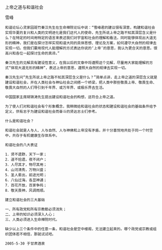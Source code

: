 上帝之道与和谐社会

雪峰


    和谐论坛心灵家园斑竹秦汉先生在生命禅院论坛中说：“雪峰君的建议很有深意，构建和谐社会实现华夏的复兴和人类的文明进化是我们这代人的使命，先生所说上帝之路不知其深层含义是什么？在特定的时间用特定的语言来表述我们对宇宙和社会的理解和看法，同时能够体现出大道无形的精神，我们是在探讨怎样实现和谐大同的具体思想、理论及方案，如何遵守大自然的规律去实现一切。但我们要用现代人能理解的方式表达你说的‘上帝’的意思，我认为更合天的意思。很高兴和各位一起探讨生命的真谛。”

    秦汉先生的见解具有建设性意义，在我以后的文章中将遵照这个见解，尽量用大家能理解的方式“体现大道无形的精神”，表述上帝的意思，遵照大自然的规律去实现一切。

    秦汉先生问“先生所说上帝之路不知其深层含义是什么？”简单点讲，走上帝之道的深层含义就是建设和谐社会，并在人类社会与神仙社会之间搭一个桥梁，把人类中那些敬畏上帝、敬畏生命、敬畏大自然的人们导引到千年界、或万年界、或极乐界去生活。

    中国国家主席胡锦涛先生提出建设和谐社会的构想，这符合上帝之道。

    为了使人们对和谐社会有个形象概念，我稍微给和谐社会的状态和建设和谐社会的基础条件给予定义，供有志于为建设和谐社会而奋斗的贤达志士们参考。

    什么是和谐社会？

    和谐社会就是人与人、人与自然、人与神佛和上帝没有矛盾，并十分喜悦地共处于同一个时空中，共存于有机健康生存体系中。

    和谐社会的八大表证

    1．贤不遗野，天下一家； 
    2．道不拾遗，夜不闭户； 
    3．人尽其才，物尽其用；
    4．山河清秀，万物兴盛； 
    5．圣人辈出，前途光明； 
    6．八仙过海，各显神通；
    7．百花齐放，百家争鸣； 
    8．敬天畏神，风调雨顺。

    建立和谐社会的三大基础

    一、所有政党和所有宗教都必须消失；
    二、上帝的知识必须深入人心；
    三、人类必须进入生命禅院时代。

    缺少以上三个条件中的任意一条，和谐社会是空中楼阁，无法建立起来的。哪个政党或宗教或组织团体若不相信，那就试试吧。

    2005-5-30 于甘肃酒泉



